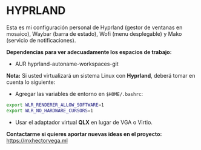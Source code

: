 # HYPRLAND
Esta es mi configuración personal de Hyprland (gestor de ventanas en mosaico), Waybar (barra de estado), Wofi (menu desplegable) y Mako (servicio de notificaciones).

**Dependencias para ver adecuadamente los espacios de trabajo:**
- AUR
hyprland-autoname-workspaces-git

**Nota:** Si usted virtualizará un sistema Linux con **Hyprland**, deberá tomar en cuenta lo siguiente:

- Agregar las variables de entorno en `$HOME/.bashrc`:
```sh
export WLR_RENDERER_ALLOW_SOFTWARE=1
export WLR_NO_HARDWARE_CURSORS=1
```

- Usar el adaptador virtual **QLX** en lugar de VGA o Virtio.

**Contactarme si quieres aportar nuevas ideas en el proyecto:** 
https://mxhectorvega.ml


